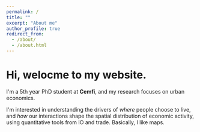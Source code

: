 ```yaml
---
permalink: /
title: ""
excerpt: "About me"
author_profile: true
redirect_from: 
  - /about/
  - /about.html
---
```


Hi, welocme to my website.
======
I'm a 5th year PhD student at **Cemfi**, and my research focuses on urban economics.

I'm interested in understanding the drivers of _where_ people choose to live, and _how_ our interactions shape the spatial distribution of economic activity, using quantitative tools from IO and trade. Basically, I like maps.
